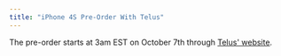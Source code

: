 ```yaml
---
title: "iPhone 4S Pre-Order With Telus"
---
```

<p>The pre-order starts at 3am EST on October 7th through <a href="http://www.telusmobility.com">Telus' website</a>.</p>
